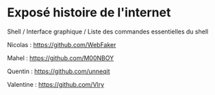 # Exposé histoire de l'internet
Shell / Interface graphique / Liste des commandes essentielles du shell

Nicolas : https://github.com/WebFaker

Mahel : https://github.com/M00NBOY

Quentin : https://github.com/unneqit

Valentine : https://github.com/Vlry
